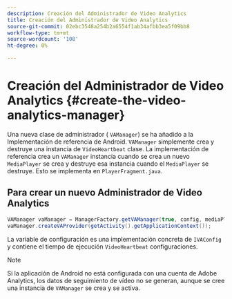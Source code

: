 ```yaml
---
description: Creación del Administrador de Video Analytics
title: Creación del Administrador de Video Analytics
source-git-commit: 02ebc3548a254b2a6554f1ab34afbb3ea5f09bb8
workflow-type: tm+mt
source-wordcount: '108'
ht-degree: 0%

---
```


# Creación del Administrador de Video Analytics {#create-the-video-analytics-manager}

Una nueva clase de administrador ( `VAManager`) se ha añadido a la Implementación de referencia de Android. `VAManager` simplemente crea y destruye una instancia de `VideoHeartbeat` clase. La implementación de referencia crea un `VAManager` instancia cuando se crea un nuevo `MediaPlayer` se crea y destruye esa instancia cuando el `MediaPlayer` se destruye. Esto se implementa en `PlayerFragment.java`.

## Para crear un nuevo Administrador de Video Analytics

```java
VAManager vaManager = ManagerFactory.getVAManager(true, config, mediaPlayer);  
vaManager.createVAProvider(getActivity().getApplicationContext()); 
```

La variable de configuración es una implementación concreta de `IVAConfig` y contiene el tiempo de ejecución `VideoHeartbeat` configuraciones.

>[!NOTE]
>
>Si la aplicación de Android no está configurada con una cuenta de Adobe Analytics, los datos de seguimiento de vídeo no se generan, aunque se cree una instancia de `VAManager` se crea y se activa.
